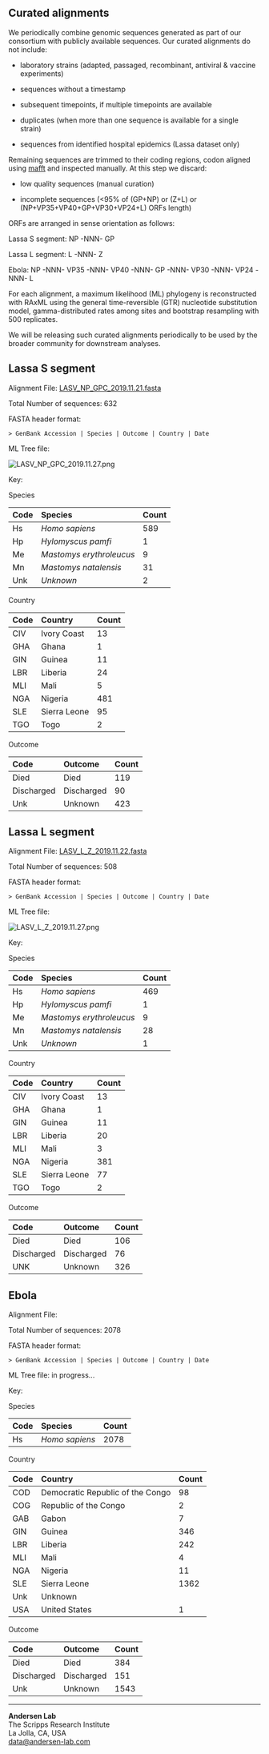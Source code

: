 ## Curated alignments

We periodically combine genomic sequences generated as part of our consortium with publicly available sequences. Our curated alignments do not include:

   - laboratory strains (adapted, passaged, recombinant, antiviral & vaccine experiments)

   - sequences without a timestamp

   - subsequent timepoints, if multiple timepoints are available

   - duplicates (when more than one sequence is available for a single strain)

   - sequences from identified hospital epidemics (Lassa dataset only)


Remaining sequences are trimmed to their coding regions, codon aligned using [mafft](https://mafft.cbrc.jp/alignment/software/tips0.html) and inspected manually. At this step we discard:

  - low quality sequences (manual curation)

  - incomplete sequences (<95% of (GP+NP) or (Z+L) or (NP+VP35+VP40+GP+VP30+VP24+L) ORFs length)


ORFs are arranged in sense orientation as follows:

Lassa S segment: NP -NNN- GP

Lassa L segment: L -NNN- Z

Ebola: NP -NNN- VP35 -NNN- VP40 -NNN- GP -NNN- VP30 -NNN- VP24 -NNN- L


For each alignment, a maximum likelihood (ML) phylogeny is reconstructed with RAxML using the general time-reversible (GTR) nucleotide substitution model, gamma-distributed rates among sites and bootstrap resampling with 500 replicates.

We will be releasing such curated alignments periodically to be used by the broader community for downstream analyses.

## Lassa S segment

Alignment File: [LASV_NP_GPC_2019.11.21.fasta](https://github.com/cvisb/curated-alignments/blob/master/lassa/LASV_NP_GPC_2019.11.21.fasta)

Total Number of sequences: 632

FASTA header format:
```
> GenBank Accession | Species | Outcome | Country | Date
```
ML Tree file:


![LASV_NP_GPC_2019.11.27.png](https://github.com/cvisb/curated-alignments/blob/master/lassa/LASV_NP_GPC_2019.11.27.png)

Key:

Species

| Code | Species | Count |
|:---|:---|:---|
| Hs | *Homo sapiens* | 589 |
| Hp | *Hylomyscus pamfi* | 1 |
| Me | *Mastomys erythroleucus* | 9 |
| Mn | *Mastomys natalensis* | 31 |
| Unk | *Unknown* | 2 |

Country

| Code | Country | Count |
|:--|:--|:--|
|CIV | Ivory Coast | 13 |
|GHA | Ghana | 1 |
|GIN | Guinea | 11 |
| LBR | Liberia | 24 |
| MLI | Mali | 5 |
| NGA | Nigeria | 481 |
| SLE | Sierra Leone | 95 |
| TGO | Togo | 2 |

Outcome

|Code | Outcome | Count |
|:-- |:-- |:-- |
| Died | Died | 119 |
| Discharged | Discharged | 90 |
| Unk | Unknown | 423 |

## Lassa L segment

Alignment File: [LASV_L_Z_2019.11.22.fasta](https://github.com/cvisb/curated-alignments/blob/master/lassa/LASV_L_Z_2019.11.22.fasta)

Total Number of sequences: 508

FASTA header format:
```
> GenBank Accession | Species | Outcome | Country | Date
```
ML Tree file:

![LASV_L_Z_2019.11.27.png](https://github.com/cvisb/curated-alignments/blob/master/lassa/LASV_L_Z_2019.11.27.png)

Key:

Species

| Code | Species | Count |
|:---|:---|:---|
| Hs | *Homo sapiens* | 469 |
| Hp | *Hylomyscus pamfi* | 1 |
| Me | *Mastomys erythroleucus* | 9 |
| Mn | *Mastomys natalensis* | 28 |
| Unk | *Unknown* | 1 |

Country

| Code | Country | Count |
|:--|:--|:--|
|CIV | Ivory Coast | 13 |
|GHA | Ghana | 1 |
|GIN | Guinea | 11 |
| LBR | Liberia | 20 |
| MLI | Mali | 3 |
| NGA | Nigeria | 381 |
| SLE | Sierra Leone | 77 |
| TGO | Togo | 2 |

Outcome

|Code | Outcome | Count |
|:-- |:-- |:-- |
| Died | Died | 106 |
| Discharged | Discharged | 76 |
| UNK | Unknown | 326 |

## Ebola

Alignment File: 

Total Number of sequences: 2078

FASTA header format:
```
> GenBank Accession | Species | Outcome | Country | Date
```
ML Tree file: in progress...

Key:

Species

| Code | Species | Count |
|:---|:---|:---|
| Hs | *Homo sapiens* | 2078 |

Country

| Code | Country | Count |
|:--|:--|:--|
| COD | Democratic Republic of the Congo | 98 |
| COG | Republic of the Congo | 2 |
| GAB | Gabon | 7 |
| GIN | Guinea | 346 |
| LBR | Liberia | 242 |
| MLI | Mali | 4 |
| NGA | Nigeria | 11 |
| SLE | Sierra Leone | 1362 |
| Unk | Unknown |
| USA | United States | 1 |

Outcome

|Code | Outcome | Count |
|:-- |:-- |:-- |
| Died | Died | 384 |
| Discharged | Discharged | 151 |
| Unk | Unknown | 1543 |

---
**Andersen Lab**  
The Scripps Research Institute  
La Jolla, CA, USA  
[data@andersen-lab.com](mailto:data@andersen-lab.com)
